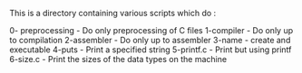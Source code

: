  This is a directory containing various scripts which do :

0- preprocessing - Do only preprocessing of C files
1-compiler - Do only up to compilation
2-assembler - Do only up to assembler
3-name - create and executable
4-puts - Print a specified string
5-printf.c - Print but using printf
6-size.c - Print the sizes of the data types on the  machine
